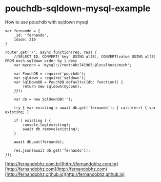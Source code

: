 # pouchdb-sqldown-mysql-example
How to use pouchdb with sqldown mysql

	var fernando = {
    	_id: 'fernando',
    	idade: 310
    }
	
    router.get('/', async function(req, res) {
    	//SELECT ID, CONVERT(`key` USING utf8), CONVERT(value USING utf8) FROM msch.sqldown order by 1 desc
    	var myconn = 'mysql://root:Abc741963.@localhost/msch';
    	
    	var PouchDB = require('pouchdb');
    	var sqldown = require('sqldown');
    	var SqlDownDB = PouchDB.defaults({db: function() {
    		return new sqldown(myconn);
    	}});
    	
    	var db = new SqlDownDB('');
    
    	try { var existing = await db.get('fernando'); } catch(err) { var existing; }
    	
    	if ( existing ) {
    		console.log(existing);
    		await db.remove(existing);
    	}
    
    	await db.put(fernando);
    
    	res.json(await db.get('fernando'));
    });
	
[http://fernandobhz.com.br](http://fernandobhz.com.br)
[http://fernandobhz.com](http://fernandobhz.com)
[http://fernandobhz.github.io](http://fernandobhz.github.io)
